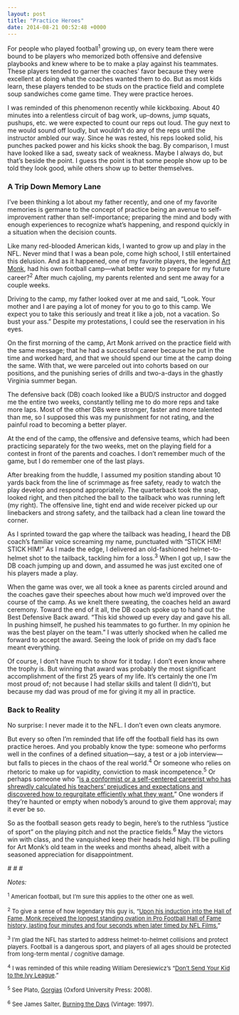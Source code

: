 ```yaml
---
layout: post
title: "Practice Heroes"
date: 2014-08-21 00:52:48 +0000
---
```


<!-- wp:paragraph -->
<p>For people who played football<sup>1</sup> growing up, on every team there were bound to be players who memorized both offensive and defensive playbooks and knew where to be to make a play against his teammates. These players tended to garner the coaches’ favor because they were excellent at doing what the coaches wanted them to do. But as most kids learn, these players tended to be studs on the practice field and complete soup sandwiches come game time. They were practice heroes.</p>
<!-- /wp:paragraph -->

<!-- wp:more -->
<!--more-->
<!-- /wp:more -->

<!-- wp:paragraph -->
<p>I was reminded of this phenomenon recently while kickboxing. About 40 minutes into a relentless circuit of bag work, up-downs, jump squats, pushups, etc. we were expected to count our reps out loud. The guy next to me would sound off loudly, but wouldn’t do any of the reps until the instructor ambled our way. Since he was rested, his reps looked solid, his punches packed power and his kicks shook the bag. By comparison, I must have looked like a sad, sweaty sack of weakness. Maybe I always do, but that’s beside the point. I guess the point is that some people show up to be told they look good, while others show up to better themselves.</p>
<!-- /wp:paragraph -->

<!-- wp:heading {"level":3} -->
<h3 class="wp-block-heading"><b>A Trip Down Memory Lane</b></h3>
<!-- /wp:heading -->

<!-- wp:paragraph -->
<p>I’ve been thinking a lot about my father recently, and one of my favorite memories is germane to the concept of practice being an avenue to self-improvement rather than self-importance; preparing the mind and body with enough experiences to recognize what’s happening, and respond quickly in a situation when the decision counts.</p>
<!-- /wp:paragraph -->

<!-- wp:paragraph {"style":{"elements":{"link":{"color":{"text":"var:preset|color|primary"}}}}} -->
<p class="has-link-color">Like many red-blooded American kids, I wanted to grow up and play in the NFL. Never mind that I was a bean pole, come high school, I still entertained this delusion. And as it happened, one of my favorite players, the legend <a href="https://www.youtube.com/watch?v=ZX-A4dpctxc">Art Monk</a>, had his own football camp—what better way to prepare for my future career?<sup>2</sup> After much cajoling, my parents relented and sent me away for a couple weeks.</p>
<!-- /wp:paragraph -->

<!-- wp:paragraph -->
<p>Driving to the camp, my father looked over at me and said, “Look. Your mother and I are paying a lot of money for you to go to this camp. We expect you to take this seriously and treat it like a job, not a vacation. So bust your ass.” Despite my protestations, I could see the reservation in his eyes.</p>
<!-- /wp:paragraph -->

<!-- wp:paragraph -->
<p>On the first morning of the camp, Art Monk arrived on the practice field with the same message; that he had a successful career because he put in the time and worked hard, and that we should spend our time at the camp doing the same. With that, we were parceled out into cohorts based on our positions, and the punishing series of drills and two-a-days in the ghastly Virginia summer began.</p>
<!-- /wp:paragraph -->

<!-- wp:paragraph -->
<p>The defensive back (DB) coach looked like a BUD/S instructor and dogged me the entire two weeks, constantly telling me to do more reps and take more laps. Most of the other DBs were stronger, faster and more talented than me, so I supposed this was my punishment for not rating, and the painful road to becoming a better player.</p>
<!-- /wp:paragraph -->

<!-- wp:paragraph -->
<p>At the end of the camp, the offensive and defensive teams, which had been practicing separately&nbsp;for the two weeks, met on the playing field for a contest in front of the parents and coaches. I don’t remember much of the game, but I do remember one of the last plays.</p>
<!-- /wp:paragraph -->

<!-- wp:paragraph -->
<p>After breaking from the huddle, I assumed my position standing about 10 yards back from the line of scrimmage as free safety, ready to watch the play develop and respond appropriately. The quarterback took the snap, looked right, and then pitched the ball to the tailback who was running left (my right). The offensive line, tight end and wide receiver picked up our linebackers and strong safety, and the tailback had a clean line toward the corner.</p>
<!-- /wp:paragraph -->

<!-- wp:paragraph -->
<p>As I sprinted toward the gap where the tailback was heading, I heard the DB coach’s familiar voice screaming my name, punctuated with “STICK HIM! STICK HIM!” As I made the edge, I delivered an old-fashioned helmet-to-helmet shot to the tailback, tackling him for a loss.<sup>3</sup> When I got up, I saw the DB coach jumping up and down, and assumed he was just excited one of his players made a play.</p>
<!-- /wp:paragraph -->

<!-- wp:paragraph -->
<p>When the game was over, we all took a knee as parents circled around and the coaches gave their speeches about how much we’d improved over the course of the camp. As we knelt there sweating, the coaches held an award ceremony. Toward the end of it all, the DB coach spoke up to hand out the Best Defensive Back award. “This kid showed up every day and gave his all. In pushing himself, he pushed his teammates to go further. In my opinion he was the best player on the team.” I was utterly shocked when he called me forward to accept the award. Seeing the look of pride on my dad’s face meant everything.</p>
<!-- /wp:paragraph -->

<!-- wp:paragraph -->
<p>Of course, I don’t have much to show for it today. I don’t even know where the trophy is. But winning that award was probably the most significant accomplishment of the first 25 years of my life. It’s certainly the one I’m most proud of; not because I had stellar skills and talent (I didn’t), but because my dad was proud of me for giving it my all in practice.</p>
<!-- /wp:paragraph -->

<!-- wp:heading {"level":3} -->
<h3 class="wp-block-heading"><b>Back to Reality</b></h3>
<!-- /wp:heading -->

<!-- wp:paragraph -->
<p>No surprise: I never made it to the NFL. I don’t even own cleats anymore.</p>
<!-- /wp:paragraph -->

<!-- wp:paragraph {"style":{"elements":{"link":{"color":{"text":"var:preset|color|primary"}}}}} -->
<p class="has-link-color">But every so often I’m reminded that life off the football field has its own practice heroes. And you probably know the type: someone who performs well in the confines of a defined situation—say, a test or a job interview—but falls to pieces in the chaos of the real world.<sup>4</sup> Or someone who relies on rhetoric to make up for vapidity, conviction to mask incompetence.<sup>5</sup> Or perhaps someone who “<a href="http://unpassaggio.wordpress.com/2014/01/25/h-mc-humanities-equals-more-cash/">is a conformist or a self-centered careerist who has shrewdly calculated his teachers’ prejudices and expectations and discovered how to regurgitate efficiently what they want.</a>” One wonders if they’re haunted or empty when nobody’s around to give them approval; may it ever be so.</p>
<!-- /wp:paragraph -->

<!-- wp:paragraph -->
<p>So as the football season gets ready to begin, here’s to the ruthless “justice of sport” on the playing pitch and not the practice fields.<sup>6</sup> May the victors win with class, and the vanquished keep their heads held high. I’ll be pulling for Art Monk’s old team in the weeks and months ahead, albeit with a seasoned appreciation for disappointment.</p>
<!-- /wp:paragraph -->

<!-- wp:paragraph {"align":"center"} -->
<p class="has-text-align-center"><em># # #</em></p>
<!-- /wp:paragraph -->

<!-- wp:paragraph -->
<p><em>Notes:</em></p>
<!-- /wp:paragraph -->

<!-- wp:paragraph -->
<p><span style="font-size:small"><sup>1</sup> American football, but I’m sure this applies to the other one as well.</span></p>
<!-- /wp:paragraph -->

<!-- wp:paragraph {"style":{"elements":{"link":{"color":{"text":"var:preset|color|primary"}}}}} -->
<p class="has-link-color"><span style="font-size:small"><sup>2</sup> To give a sense of how legendary this guy is, “<a href="http://artmonk81.com">Upon his induction into the Hall of Fame, Monk received the longest standing ovation in Pro Football Hall of Fame history, lasting four minutes and four seconds when later timed by NFL Films.</a>”</span></p>
<!-- /wp:paragraph -->

<!-- wp:paragraph -->
<p><span style="font-size:small"><sup>3</sup> I’m glad the NFL has started to address helmet-to-helmet collisions and protect players. Football is a dangerous sport, and players of all ages should be protected from long-term mental / cognitive damage.</span></p>
<!-- /wp:paragraph -->

<!-- wp:paragraph {"style":{"elements":{"link":{"color":{"text":"var:preset|color|primary"}}}}} -->
<p class="has-link-color"><span style="font-size:small"><sup>4</sup> I was reminded of this while reading William Deresiewicz’s “<a href="http://www.newrepublic.com/article/118747/ivy-league-schools-are-overrated-send-your-kids-elsewhere">Don’t Send Your Kid to the Ivy League</a>.”</span></p>
<!-- /wp:paragraph -->

<!-- wp:paragraph -->
<p><span style="font-size:small"><sup>5</sup> See Plato, <span style="text-decoration:underline">Gorgias</span> (Oxford University Press: 2008).</span></p>
<!-- /wp:paragraph -->

<!-- wp:paragraph -->
<p><span style="font-size:small"><sup>6</sup> See James Salter, <span style="text-decoration:underline">Burning the Days</span> (Vintage: 1997).</span></p>
<!-- /wp:paragraph -->
